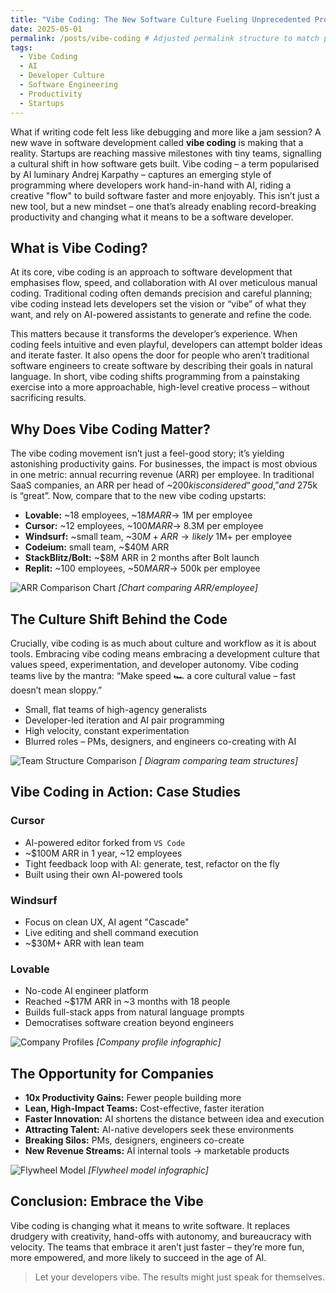 ```yaml
---
title: "Vibe Coding: The New Software Culture Fueling Unprecedented Productivity"
date: 2025-05-01
permalink: /posts/vibe-coding # Adjusted permalink structure to match previous posts
tags:
  - Vibe Coding
  - AI
  - Developer Culture
  - Software Engineering
  - Productivity
  - Startups
---
```



What if writing code felt less like debugging and more like a jam session? A new wave in software development called **vibe coding** is making that a reality. Startups are reaching massive milestones with tiny teams, signalling a cultural shift in how software gets built. Vibe coding – a term popularised by AI luminary Andrej Karpathy – captures an emerging style of programming where developers work hand-in-hand with AI, riding a creative "flow" to build software faster and more enjoyably. This isn’t just a new tool, but a new mindset – one that’s already enabling record-breaking productivity and changing what it means to be a software developer.

## What is Vibe Coding?

At its core, vibe coding is an approach to software development that emphasises flow, speed, and collaboration with AI over meticulous manual coding. Traditional coding often demands precision and careful planning; vibe coding instead lets developers set the vision or “vibe” of what they want, and rely on AI-powered assistants to generate and refine the code.

This matters because it transforms the developer’s experience. When coding feels intuitive and even playful, developers can attempt bolder ideas and iterate faster. It also opens the door for people who aren’t traditional software engineers to create software by describing their goals in natural language. In short, vibe coding shifts programming from a painstaking exercise into a more approachable, high-level creative process – without sacrificing results.

## Why Does Vibe Coding Matter?

The vibe coding movement isn’t just a feel-good story; it’s yielding astonishing productivity gains. For businesses, the impact is most obvious in one metric: annual recurring revenue (ARR) per employee. In traditional SaaS companies, an ARR per head of ~$200k is considered “good,” and ~$275k is “great”. Now, compare that to the new vibe coding upstarts:

*   **Lovable:** ~18 employees, ~$18M ARR → ~$1M per employee
*   **Cursor:** ~12 employees, ~$100M ARR → ~$8.3M per employee
*   **Windsurf:** ~small team, ~$30M+ ARR → likely ~$1M+ per employee
*   **Codeium:** small team, ~$40M ARR
*   **StackBlitz/Bolt:** ~$8M ARR in 2 months after Bolt launch
*   **Replit:** ~100 employees, ~$50M ARR → ~$500k per employee

![ARR Comparison Chart](/images/post/2025/beautiful_arr_per_employee_chart.png) *[Chart comparing ARR/employee]*


## The Culture Shift Behind the Code

Crucially, vibe coding is as much about culture and workflow as it is about tools. Embracing vibe coding means embracing a development culture that values speed, experimentation, and developer autonomy. Vibe coding teams live by the mantra: “Make speed 🏎️ a core cultural value – fast doesn’t mean sloppy.”

*   Small, flat teams of high-agency generalists
*   Developer-led iteration and AI pair programming
*   High velocity, constant experimentation
*   Blurred roles – PMs, designers, and engineers co-creating with AI

![Team Structure Comparison](/images/post/2025/team-structure.png) *[ Diagram comparing team structures]*


## Vibe Coding in Action: Case Studies

### Cursor
*   AI-powered editor forked from `VS Code`
*   ~$100M ARR in 1 year, ~12 employees
*   Tight feedback loop with AI: generate, test, refactor on the fly
*   Built using their own AI-powered tools

### Windsurf
*   Focus on clean UX, AI agent "Cascade"
*   Live editing and shell command execution
*   ~$30M+ ARR with lean team

### Lovable
*   No-code AI engineer platform
*   Reached ~$17M ARR in ~3 months with 18 people
*   Builds full-stack apps from natural language prompts
*   Democratises software creation beyond engineers

![Company Profiles](/images/post/2025/company-profiles.png) *[Company profile infographic]*


## The Opportunity for Companies

*   **10x Productivity Gains:** Fewer people building more
*   **Lean, High-Impact Teams:** Cost-effective, faster iteration
*   **Faster Innovation:** AI shortens the distance between idea and execution
*   **Attracting Talent:** AI-native developers seek these environments
*   **Breaking Silos:** PMs, designers, engineers co-create
*   **New Revenue Streams:** AI internal tools → marketable products

![Flywheel Model](/images/post/2025/vibecoding-flywheel.png) *[Flywheel model infographic]*

## Conclusion: Embrace the Vibe

Vibe coding is changing what it means to write software. It replaces drudgery with creativity, hand-offs with autonomy, and bureaucracy with velocity. The teams that embrace it aren’t just faster – they’re more fun, more empowered, and more likely to succeed in the age of AI.

> Let your developers vibe. The results might just speak for themselves.
